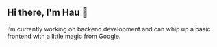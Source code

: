 ## Hi there, I'm Hau 👋
I’m currently working on backend development and can whip up a basic frontend with a little magic from Google.

<!--START_SECTION:waka-->
<!--END_SECTION:waka-->
